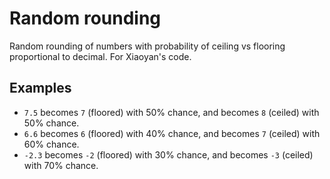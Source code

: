 # Random rounding
Random rounding of numbers with probability of ceiling vs flooring proportional to decimal. For Xiaoyan's code.

## Examples

- `7.5` becomes `7` (floored) with 50% chance, and becomes `8` (ceiled) with 50% chance.
- `6.6` becomes `6` (floored) with 40% chance, and becomes `7` (ceiled) with 60% chance.
- `-2.3` becomes `-2` (floored) with 30% chance, and becomes `-3` (ceiled) with 70% chance.